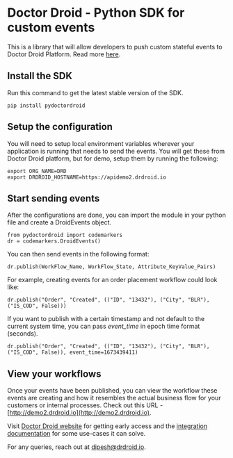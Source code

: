 # Doctor Droid - Python SDK for custom events

This is a library that will allow developers to push custom stateful events to Doctor Droid Platform. 
Read more [here](https://docs.drdroid.io/docs).

## Install the SDK
Run this command to get the latest stable version of the SDK.
```
pip install pydoctordroid
```

## Setup the configuration
You will need to setup local environment variables wherever your application is running that needs to send the events. You will get these from Doctor Droid platform, but for demo, setup them by running the following:
```
export ORG_NAME=DRD
export DRDROID_HOSTNAME=https://apidemo2.drdroid.io
```

## Start sending events
After the configurations are done, you can import the module in your python file and create a DroidEvents object.
```
from pydoctordroid import codemarkers
dr = codemarkers.DroidEvents()
```

You can then send events in the following format:
```
dr.publish(WorkFlow_Name, WorkFlow_State, Attribute_KeyValue_Pairs)
```

For example, creating events for an order placement workflow could look like:
```
dr.publish("Order", "Created", (("ID", "13432"), ("City", "BLR"), ("IS_COD", False)))
```

If you want to publish with a certain timestamp and not default to the current system time, you can pass _event_time_ in epoch time format (seconds).
```
dr.publish("Order", "Created", (("ID", "13432"), ("City", "BLR"), ("IS_COD", False)), event_time=1673439411)
```

## View your workflows
Once your events have been published, you can view the workflow these events are creating and how it resembles the actual business flow for your customers or internal processes. Check out this URL - [http://demo2.drdroid.io](http://demo2.drdroid.io).

Visit [Doctor Droid website](https://drdroid.io?utm_param=github-py) for getting early access and the [integration documentation](https://docs.drdroid.io?utm_param=github-py) for some use-cases it can solve. 

For any queries, reach out at [dipesh@drdroid.io](mailto:dipesh@drdroid.io).

